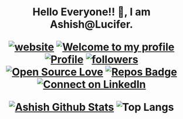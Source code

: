 <p align="center">
</p>
<h1 align="center">Hello Everyone!! 👋, I am Ashish@Lucifer.

[![website](https://img.shields.io/website?down_color=red&down_message=heading%20downtime&up_color=blue&up_message=head%20in%20the%20clouds&url=https%3A%2F%2Fashish-patwal.github.io%2FCV%2F)](https://ashish-homepage-a5sx8u0wl-ashish-patwal.vercel.app/) [![Welcome to my profile](https://img.shields.io/badge/Hello,Programmer!-Welcome-orange.svg?style=flat&logo=github)](https://github.com/ashish-patwal) [![Profile](https://visitor-badge.glitch.me/badge?page_id=ashish-patwal.profileviews-badge)](https://github.com/ashish-patwal) [![followers](https://img.shields.io/github/followers/ashish-patwal?style=social)](https://github.com/ashish-patwal?tab=followers) [![Open Source Love](https://badges.frapsoft.com/os/v2/open-source.svg?v=103)](https://github.com/ashish-patwal) [![Repos Badge](https://badges.pufler.dev/repos/ashish-patwal)](https://github.com/ashish-patwal?tab=repositories) [![Connect on LinkedIn](https://img.shields.io/badge/--linkedin?label=LinkedIn&logo=LinkedIn&style=social)](https://www.linkedin.com/in/ashish-patwal-6bb671190/)

 
 
[![Ashish Github Stats](https://github-readme-stats.vercel.app/api?username=ashish-patwal&show_icons=true&theme=tokyonight)](https://github.com/anuraghazra/github-readme-stats) ![Top Langs](https://github-readme-stats.vercel.app/api/top-langs/?username=ashish-patwal&layout=compact&show_icons=true&theme=radical)
